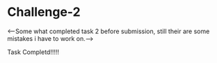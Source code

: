 # Challenge-2

<--Some what completed task 2 before submission, still their are some mistakes i have to work on.-->  
  
Task Completd!!!!!